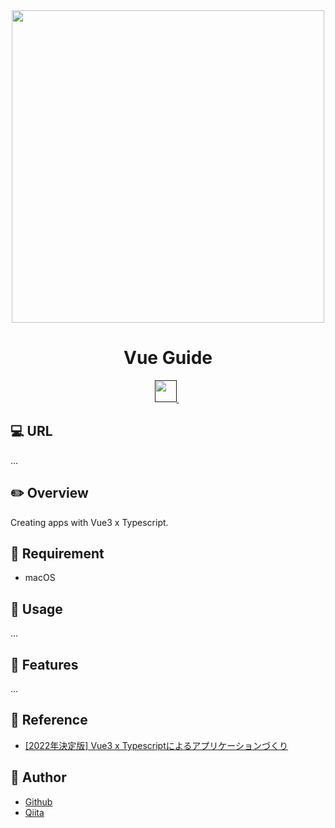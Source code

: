 <div align="center">
  <img src="https://user-images.githubusercontent.com/11171872/203345580-40a14fa9-b1f0-4c29-a042-138ff78f7d9b.jpg" width="500">
</div>

<h1 align="center">Vue Guide</h1>

<div align="center">
  <a href="">
    <img src="" height="35">
  </a>&nbsp;
</div>

## :computer: URL

...

## :pencil2: Overview

Creating apps with Vue3 x Typescript.

## :hammer: Requirement

- macOS

## :pushpin: Usage

...

## :railway_car: Features

...

## :green_book: Reference

- [[2022年決定版] Vue3 x Typescriptによるアプリケーションづくり](https://www.udemy.com/course/vue3-typescript/)

## :hatching_chick: Author

- [Github](https://github.com/shumatsumoto)
- [Qiita](https://qiita.com/ShuMatsumoto)

